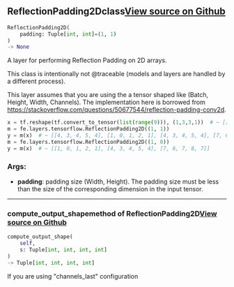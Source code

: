 ## ReflectionPadding2D<span class="tag">class</span><a class="sourcelink" href=https://github.com/fastestimator/fastestimator/blob/r1.2/fastestimator/layers/tensorflow/reflection_padding_2d.py/#L21-L55>View source on Github</a>
```python
ReflectionPadding2D(
	padding: Tuple[int, int]=(1, 1)
)
-> None
```
A layer for performing Reflection Padding on 2D arrays.

This class is intentionally not @traceable (models and layers are handled by a different process).

This layer assumes that you are using the a tensor shaped like (Batch, Height, Width, Channels).
The implementation here is borrowed from https://stackoverflow.com/questions/50677544/reflection-padding-conv2d.

```python
x = tf.reshape(tf.convert_to_tensor(list(range(9))), (1,3,3,1))  # ~ [[0, 1, 2], [3, 4, 5], [6, 7, 8]]
m = fe.layers.tensorflow.ReflectionPadding2D((1, 1))
y = m(x)  # ~ [[4, 3, 4, 5, 4], [1, 0, 1, 2, 1], [4, 3, 4, 5, 4], [7, 6, 7, 8, 7], [4, 3, 4, 5, 4]]
m = fe.layers.tensorflow.ReflectionPadding2D((1, 0))
y = m(x)  # ~ [[1, 0, 1, 2, 1], [4, 3, 4, 5, 4], [7, 6, 7, 8, 7]]
```


<h3>Args:</h3>


* **padding**: padding size (Width, Height). The padding size must be less than the size of the corresponding dimension in the input tensor.

---

### compute_output_shape<span class="tag">method of ReflectionPadding2D</span><a class="sourcelink" href=https://github.com/fastestimator/fastestimator/blob/r1.2/fastestimator/layers/tensorflow/reflection_padding_2d.py/#L49-L51>View source on Github</a>
```python
compute_output_shape(
	self,
	s: Tuple[int, int, int, int]
)
-> Tuple[int, int, int, int]
```
If you are using "channels_last" configuration

